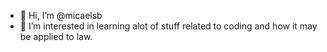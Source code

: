 - 👋 Hi, I’m @micaelsb
- 👀 I’m interested in learning alot of stuff related to coding and how it may be applied to law.
